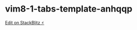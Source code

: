 # vim8-1-tabs-template-anhqqp

[Edit on StackBlitz ⚡️](https://stackblitz.com/edit/vim8-1-tabs-template-anhqqp)
